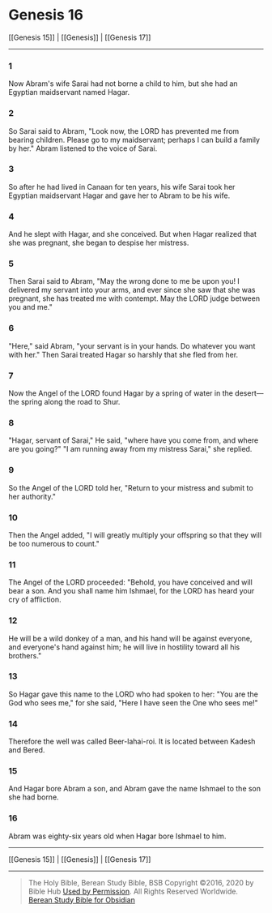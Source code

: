 # Genesis 16

[[Genesis 15]] | [[Genesis]] | [[Genesis 17]]

---

### 1
Now Abram's wife Sarai had not borne a child to him, but she had an Egyptian maidservant named Hagar.

### 2
So Sarai said to Abram, "Look now, the LORD has prevented me from bearing children. Please go to my maidservant; perhaps I can build a family by her." Abram listened to the voice of Sarai.

### 3
So after he had lived in Canaan for ten years, his wife Sarai took her Egyptian maidservant Hagar and gave her to Abram to be his wife.

### 4
And he slept with Hagar, and she conceived. But when Hagar realized that she was pregnant, she began to despise her mistress.

### 5
Then Sarai said to Abram, "May the wrong done to me be upon you! I delivered my servant into your arms, and ever since she saw that she was pregnant, she has treated me with contempt. May the LORD judge between you and me."

### 6
"Here," said Abram, "your servant is in your hands. Do whatever you want with her." Then Sarai treated Hagar so harshly that she fled from her.

### 7
Now the Angel of the LORD found Hagar by a spring of water in the desert—the spring along the road to Shur.

### 8
"Hagar, servant of Sarai," He said, "where have you come from, and where are you going?" "I am running away from my mistress Sarai," she replied.

### 9
So the Angel of the LORD told her, "Return to your mistress and submit to her authority."

### 10
Then the Angel added, "I will greatly multiply your offspring so that they will be too numerous to count."

### 11
The Angel of the LORD proceeded: "Behold, you have conceived and will bear a son. And you shall name him Ishmael, for the LORD has heard your cry of affliction.

### 12
He will be a wild donkey of a man, and his hand will be against everyone, and everyone's hand against him; he will live in hostility toward all his brothers."

### 13
So Hagar gave this name to the LORD who had spoken to her: "You are the God who sees me," for she said, "Here I have seen the One who sees me!"

### 14
Therefore the well was called Beer-lahai-roi. It is located between Kadesh and Bered.

### 15
And Hagar bore Abram a son, and Abram gave the name Ishmael to the son she had borne.

### 16
Abram was eighty-six years old when Hagar bore Ishmael to him.

---

[[Genesis 15]] | [[Genesis]] | [[Genesis 17]]

---

> The Holy Bible, Berean Study Bible, BSB
> Copyright &copy;2016, 2020 by Bible Hub
> [Used by Permission](https://berean.bible/terms.htm). All Rights Reserved Worldwide.
> [Berean Study Bible for Obsidian](https://github.com/gapmiss/berean-study-bible-for-obsidian)

